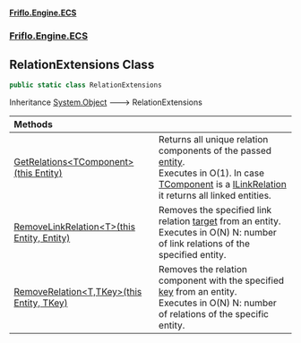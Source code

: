 #### [Friflo.Engine.ECS](index.md 'index')
### [Friflo.Engine.ECS](Friflo.Engine.ECS.md 'Friflo.Engine.ECS')

## RelationExtensions Class

```csharp
public static class RelationExtensions
```

Inheritance [System.Object](https://docs.microsoft.com/en-us/dotnet/api/System.Object 'System.Object') &#129106; RelationExtensions

| Methods | |
| :--- | :--- |
| [GetRelations&lt;TComponent&gt;(this Entity)](RelationExtensions.GetRelations_TComponent_(thisEntity).md 'Friflo.Engine.ECS.RelationExtensions.GetRelations<TComponent>(this Friflo.Engine.ECS.Entity)') | Returns all unique relation components of the passed [entity](RelationExtensions.GetRelations_TComponent_(thisEntity).md#Friflo.Engine.ECS.RelationExtensions.GetRelations_TComponent_(thisFriflo.Engine.ECS.Entity).entity 'Friflo.Engine.ECS.RelationExtensions.GetRelations<TComponent>(this Friflo.Engine.ECS.Entity).entity').<br/> Executes in O(1). In case [TComponent](RelationExtensions.GetRelations_TComponent_(thisEntity).md#Friflo.Engine.ECS.RelationExtensions.GetRelations_TComponent_(thisFriflo.Engine.ECS.Entity).TComponent 'Friflo.Engine.ECS.RelationExtensions.GetRelations<TComponent>(this Friflo.Engine.ECS.Entity).TComponent') is a [ILinkRelation](ILinkRelation.md 'Friflo.Engine.ECS.ILinkRelation') it returns all linked entities. |
| [RemoveLinkRelation&lt;T&gt;(this Entity, Entity)](RelationExtensions.RemoveLinkRelation_T_(thisEntity,Entity).md 'Friflo.Engine.ECS.RelationExtensions.RemoveLinkRelation<T>(this Friflo.Engine.ECS.Entity, Friflo.Engine.ECS.Entity)') | Removes the specified link relation [target](RelationExtensions.RemoveLinkRelation_T_(thisEntity,Entity).md#Friflo.Engine.ECS.RelationExtensions.RemoveLinkRelation_T_(thisFriflo.Engine.ECS.Entity,Friflo.Engine.ECS.Entity).target 'Friflo.Engine.ECS.RelationExtensions.RemoveLinkRelation<T>(this Friflo.Engine.ECS.Entity, Friflo.Engine.ECS.Entity).target') from an entity.<br/> Executes in O(N) N: number of link relations of the specified entity. |
| [RemoveRelation&lt;T,TKey&gt;(this Entity, TKey)](RelationExtensions.RemoveRelation_T,TKey_(thisEntity,TKey).md 'Friflo.Engine.ECS.RelationExtensions.RemoveRelation<T,TKey>(this Friflo.Engine.ECS.Entity, TKey)') | Removes the relation component with the specified [key](RelationExtensions.RemoveRelation_T,TKey_(thisEntity,TKey).md#Friflo.Engine.ECS.RelationExtensions.RemoveRelation_T,TKey_(thisFriflo.Engine.ECS.Entity,TKey).key 'Friflo.Engine.ECS.RelationExtensions.RemoveRelation<T,TKey>(this Friflo.Engine.ECS.Entity, TKey).key') from an entity.<br/> Executes in O(N) N: number of relations of the specific entity. |
